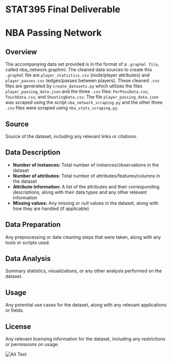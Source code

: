 # STAT395 Final Deliverable


# NBA Passing Network

## Overview
The accompanying data set provided is in the format of a `.graphml file`, called nba_network.graphml. The cleaned data sources to create this `.graphml` file are `player_statistics.csv` (node/player attributes) and `player_passes.csv` (edges/passes between players). These cleaned `.csv` files are generated by `create_datasets.py` which utilizes the files `player_passing_data.json` and the three `.csv` files: `PerPossData.csv`, `TouchData.csv`, and `ShootingData.csv`. The file `player_passing_data.json` was scraped using the script `nba_network_scraping.py` and the other three `.csv` files were scraped using `nba_stats_scraping.py`.


## Source
Source of the dataset, including any relevant links or citations.

## Data Description
- **Number of instances:** Total number of instances/observations in the dataset
- **Number of attributes:** Total number of attributes/features/columns in the dataset
- **Attribute Information:** A list of the attributes and their corresponding descriptions, along with their data types and any other relevant information
- **Missing values:** Any missing or null values in the dataset, along with how they are handled (if applicable)

## Data Preparation
Any preprocessing or data cleaning steps that were taken, along with any tools or scripts used.

## Data Analysis
Summary statistics, visualizations, or any other analysis performed on the dataset.

## Usage
Any potential use cases for the dataset, along with any relevant applications or fields.

## License
Any relevant licensing information for the dataset, including any restrictions or permissions on usage.






![Alt Text](https://github.com/spencerdooley00/STAT395-Final/blob/main/nba_network_labels.svg)


